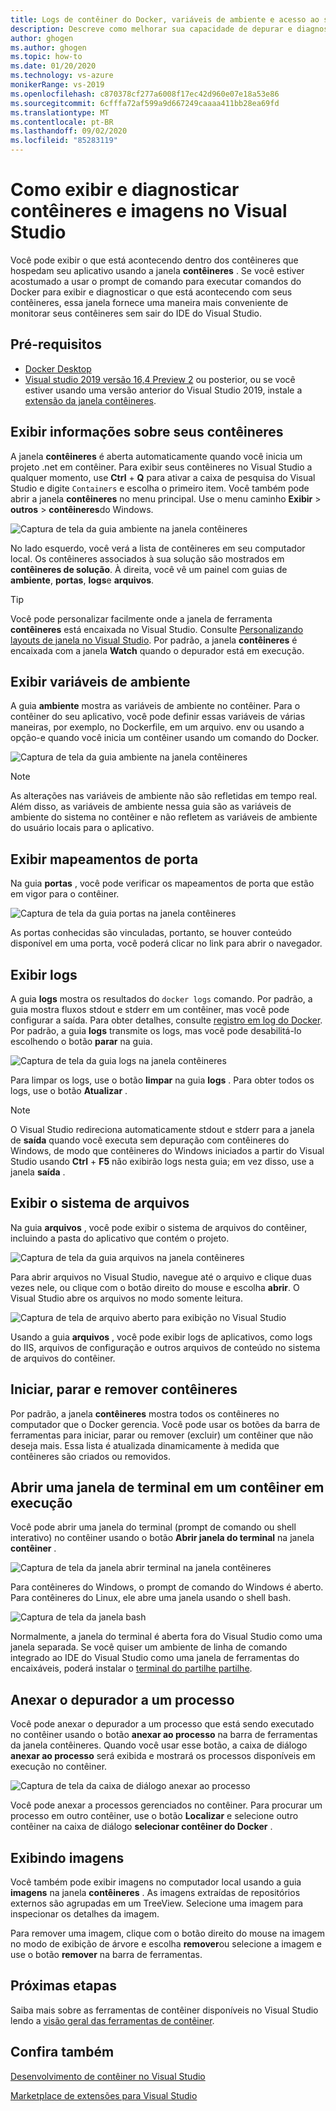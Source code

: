```yaml
---
title: Logs de contêiner do Docker, variáveis de ambiente e acesso ao sistema de arquivos
description: Descreve como melhorar sua capacidade de depurar e diagnosticar seus aplicativos baseados em contêiner no Visual Studio usando uma janela de ferramentas para ver o que está acontecendo dentro dos contêineres que hospedam seu aplicativo.
author: ghogen
ms.author: ghogen
ms.topic: how-to
ms.date: 01/20/2020
ms.technology: vs-azure
monikerRange: vs-2019
ms.openlocfilehash: c870378cf277a6008f17ec42d960e07e18a53e86
ms.sourcegitcommit: 6cfffa72af599a9d667249caaaa411bb28ea69fd
ms.translationtype: MT
ms.contentlocale: pt-BR
ms.lasthandoff: 09/02/2020
ms.locfileid: "85283119"
---
```

# <a name="how-to-view-and-diagnose-containers-and-images-in-visual-studio"></a>Como exibir e diagnosticar contêineres e imagens no Visual Studio

Você pode exibir o que está acontecendo dentro dos contêineres que hospedam seu aplicativo usando a janela **contêineres** . Se você estiver acostumado a usar o prompt de comando para executar comandos do Docker para exibir e diagnosticar o que está acontecendo com seus contêineres, essa janela fornece uma maneira mais conveniente de monitorar seus contêineres sem sair do IDE do Visual Studio.

## <a name="prerequisites"></a>Pré-requisitos

- [Docker Desktop](https://hub.docker.com/editions/community/docker-ce-desktop-windows)
- [Visual studio 2019 versão 16,4 Preview 2](https://visualstudio.microsoft.com/downloads) ou posterior, ou se você estiver usando uma versão anterior do Visual Studio 2019, instale a [extensão da janela contêineres](https://marketplace.visualstudio.com/items?itemName=ms-azuretools.vs-containers-tools-extensions).

## <a name="view-information-about-your-containers"></a>Exibir informações sobre seus contêineres

A janela **contêineres** é aberta automaticamente quando você inicia um projeto .net em contêiner. Para exibir seus contêineres no Visual Studio a qualquer momento, use **Ctrl** + **Q** para ativar a caixa de pesquisa do Visual Studio e digite `Containers` e escolha o primeiro item. Você também pode abrir a janela **contêineres** no menu principal. Use o menu caminho **Exibir**  >  **outros**  >  **contêineres**do Windows.  

![Captura de tela da guia ambiente na janela contêineres](media/view-and-diagnose-containers/container-window.png)

No lado esquerdo, você verá a lista de contêineres em seu computador local. Os contêineres associados à sua solução são mostrados em **contêineres de solução**. À direita, você vê um painel com guias de **ambiente**, **portas**, **logs**e **arquivos**.

> [!TIP]
> Você pode personalizar facilmente onde a janela de ferramenta **contêineres** está encaixada no Visual Studio. Consulte [Personalizando layouts de janela no Visual Studio](../ide/customizing-window-layouts-in-visual-studio.md). Por padrão, a janela **contêineres** é encaixada com a janela **Watch** quando o depurador está em execução.

## <a name="view-environment-variables"></a>Exibir variáveis de ambiente

A guia **ambiente** mostra as variáveis de ambiente no contêiner. Para o contêiner do seu aplicativo, você pode definir essas variáveis de várias maneiras, por exemplo, no Dockerfile, em um arquivo. env ou usando a opção-e quando você inicia um contêiner usando um comando do Docker.

![Captura de tela da guia ambiente na janela contêineres](media/view-and-diagnose-containers/containers-environment-vars.png)

> [!NOTE]
> As alterações nas variáveis de ambiente não são refletidas em tempo real. Além disso, as variáveis de ambiente nessa guia são as variáveis de ambiente do sistema no contêiner e não refletem as variáveis de ambiente do usuário locais para o aplicativo.

## <a name="view-port-mappings"></a>Exibir mapeamentos de porta

Na guia **portas** , você pode verificar os mapeamentos de porta que estão em vigor para o contêiner.

![Captura de tela da guia portas na janela contêineres](media/view-and-diagnose-containers/containers-ports.png)

As portas conhecidas são vinculadas, portanto, se houver conteúdo disponível em uma porta, você poderá clicar no link para abrir o navegador.

## <a name="view-logs"></a>Exibir logs

A guia **logs** mostra os resultados do `docker logs` comando. Por padrão, a guia mostra fluxos stdout e stderr em um contêiner, mas você pode configurar a saída. Para obter detalhes, consulte [registro em log do Docker](https://docs.docker.com/config/containers/logging/).  Por padrão, a guia **logs** transmite os logs, mas você pode desabilitá-lo escolhendo o botão **parar** na guia.

![Captura de tela da guia logs na janela contêineres](media/view-and-diagnose-containers/containers-logs.png)

Para limpar os logs, use o botão **limpar** na guia **logs** .  Para obter todos os logs, use o botão **Atualizar** .

> [!NOTE]
> O Visual Studio redireciona automaticamente stdout e stderr para a janela de **saída** quando você executa sem depuração com contêineres do Windows, de modo que contêineres do Windows iniciados a partir do Visual Studio usando **Ctrl** + **F5** não exibirão logs nesta guia; em vez disso, use a janela **saída** .

## <a name="view-the-filesystem"></a>Exibir o sistema de arquivos

Na guia **arquivos** , você pode exibir o sistema de arquivos do contêiner, incluindo a pasta do aplicativo que contém o projeto.

![Captura de tela da guia arquivos na janela contêineres](media/view-and-diagnose-containers/container-filesystem.png)

Para abrir arquivos no Visual Studio, navegue até o arquivo e clique duas vezes nele, ou clique com o botão direito do mouse e escolha **abrir**. O Visual Studio abre os arquivos no modo somente leitura.

![Captura de tela de arquivo aberto para exibição no Visual Studio](media/view-and-diagnose-containers/container-file-open.png)

Usando a guia **arquivos** , você pode exibir logs de aplicativos, como logs do IIS, arquivos de configuração e outros arquivos de conteúdo no sistema de arquivos do contêiner.

## <a name="start-stop-and-remove-containers"></a>Iniciar, parar e remover contêineres

Por padrão, a janela **contêineres** mostra todos os contêineres no computador que o Docker gerencia. Você pode usar os botões da barra de ferramentas para iniciar, parar ou remover (excluir) um contêiner que não deseja mais.  Essa lista é atualizada dinamicamente à medida que contêineres são criados ou removidos.

## <a name="open-a-terminal-window-in-a-running-container"></a>Abrir uma janela de terminal em um contêiner em execução

Você pode abrir uma janela do terminal (prompt de comando ou shell interativo) no contêiner usando o botão **Abrir janela do terminal** na janela **contêiner** .

![Captura de tela da janela abrir terminal na janela contêineres](media/view-and-diagnose-containers/containers-open-terminal-window.png)

Para contêineres do Windows, o prompt de comando do Windows é aberto. Para contêineres do Linux, ele abre uma janela usando o shell bash.

![Captura de tela da janela bash](media/view-and-diagnose-containers/container-bash-window.png)

Normalmente, a janela do terminal é aberta fora do Visual Studio como uma janela separada. Se você quiser um ambiente de linha de comando integrado ao IDE do Visual Studio como uma janela de ferramentas do encaixáveis, poderá instalar o [terminal do partilhe partilhe](https://marketplace.visualstudio.com/items?itemName=DanielGriffen.WhackWhackTerminal).

## <a name="attach-the-debugger-to-a-process"></a>Anexar o depurador a um processo

Você pode anexar o depurador a um processo que está sendo executado no contêiner usando o botão **anexar ao processo** na barra de ferramentas da janela contêineres. Quando você usar esse botão, a caixa de diálogo **anexar ao processo** será exibida e mostrará os processos disponíveis em execução no contêiner.  

![Captura de tela da caixa de diálogo anexar ao processo](media/view-and-diagnose-containers/containers-attach-to-process.jpg)

Você pode anexar a processos gerenciados no contêiner. Para procurar um processo em outro contêiner, use o botão **Localizar** e selecione outro contêiner na caixa de diálogo **selecionar contêiner do Docker** .

## <a name="viewing-images"></a>Exibindo imagens

Você também pode exibir imagens no computador local usando a guia **imagens** na janela **contêineres** . As imagens extraídas de repositórios externos são agrupadas em um TreeView. Selecione uma imagem para inspecionar os detalhes da imagem.

Para remover uma imagem, clique com o botão direito do mouse na imagem no modo de exibição de árvore e escolha **remover**ou selecione a imagem e use o botão **remover** na barra de ferramentas.

## <a name="next-steps"></a>Próximas etapas

Saiba mais sobre as ferramentas de contêiner disponíveis no Visual Studio lendo a [visão geral das ferramentas de contêiner](overview.md).

## <a name="see-also"></a>Confira também

[Desenvolvimento de contêiner no Visual Studio](/visualstudio/containers)

[Marketplace de extensões para Visual Studio](https://marketplace.visualstudio.com/)
